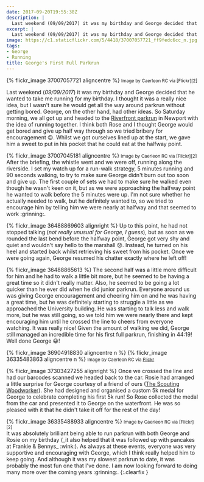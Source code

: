 ```yaml
---
date: 2017-09-20T19:55:38Z
description: |
  Last weekend (09/09/2017) it was my birthday and George decided that he wanted to take me running for my birthday. I thought it was a really nice idea, but I wasn't sure he would get all the way around parkrun without getting bored. George, on the other hand, had other ideas. So Saturday morning, we all got up and headed to the Riverfront parkrun in Newport with the idea of running together. I think both Rose and I thought George would get bored and give up half way through so we tried bribery for encouragement :wink:. Whilst we got ourselves lined up at the start, we gave him a sweet to put in his pocket that he could eat at the halfway point.
excerpt: |
  Last weekend (09/09/2017) it was my birthday and George decided that he wanted to take me running for my birthday. I thought it was a really nice idea, but I wasn't sure he would get all the way around parkrun without getting bored. George, on the other hand, had other ideas. So Saturday morning, we all got up and headed to the Riverfront parkrun in Newport with the idea of running together. I think both Rose and I thought George would get bored and give up half way through so we tried bribery for encouragement :wink:. Whilst we got ourselves lined up at the start, we gave him a sweet to put in his pocket that he could eat at the halfway point.
image: https://c1.staticflickr.com/5/4418/37007057721_ff9fedc6cc_n.jpg
tags:
- George
- Running
title: George's First Full Parkrun
---
```


<div class='alignright'>
{% flickr_image 37007057721 aligncentre %}
<small class='aligncentre' markdown='1'>Image by Caerleon RC via [Flickr][2]</small>
</div>

Last weekend (_09/09/2017_) it was my birthday and George decided that he wanted to take me running for my birthday. I thought it was a really nice idea, but I wasn't sure he would get all the way around parkrun without getting bored. George, on the other hand, had other ideas. So Saturday morning, we all got up and headed to the [Riverfront parkrun][1] in Newport with the idea of running together. I think both Rose and I thought George would get bored and give up half way through so we tried bribery for encouragement :wink:. Whilst we got ourselves lined up at the start, we gave him a sweet to put in his pocket that he could eat at the halfway point. 

<div class='alignleft'>
{% flickr_image 37007045181 aligncentre %}
<small class='aligncentre' markdown='1'>Image by Caerleon RC via [Flickr][2]</small>
</div>
After the briefing, the whistle went and we were off, running along the riverside. I set my watch up for a run-walk strategy, 5 minutes running and 90 seconds walking, to try to make sure George didn't burn out too soon and give up. The first couple of sets we had to make sure he walked even though he wasn't keen on it, but as we were approaching the halfway point he wanted to walk before the 5 minutes were up. I'm not sure whether he actually needed to walk, but he definitely wanted to, so we tried to encourage him by telling him we were nearly at halfway and that seemed to work :grinning:.

{% flickr_image 36488869603 alignright %}
Up to this point, he had not stopped talking (_not really unusual for George, I guess_), but as soon as we rounded the last bend before the halfway point, George got very shy and quiet and wouldn't say hello to the marshall :disappointed:. Instead, he turned on his heel and started back whilst retrieving his sweet from his pocket. Once we were going again, George resumed his chatter exactly where he left off!

{% flickr_image 36488865613 %}
The second half was a little more difficult for him and he had to walk a little bit more, but he seemed to be having a great time so it didn't really matter. Also, he seemed to be going a lot quicker than he ever did when he did junior parkrun. Everyone around us was giving George encouragement and cheering him on and he was having a great time, but he was definitely starting to struggle a little as we approached the University building. He was starting to talk less and walk more, but he was still going, so we told him we were nearly there and kept encouraging him until he crossed the line to cheers from everyone watching. It was really nice! Given the amount of walking we did, George still managed an incredible time for his first full parkrun, finishing in 44:19! Well done George :grinning:!

{% flickr_image 36904918830 aligncentre n %}
{% flickr_image 36335483863 aligncentre n %}
<small class='aligncentre' markdown='1'>Image by Caerleon RC via [Flickr][2]</small>

{% flickr_image 37303427255 alignright %}
Once we crossed the line and had our barcodes scanned we headed back to the car. Rosie had arranged a little surprise for George courtesy of a friend of ours ([The Scouting Woodworker][3]). She had designed and organised a custom 5k medal for George to celebrate completing his first 5k run! So Rose collected the medal from the car and presented it to George on the waterfront. He was so pleased with it that he didn't take it off for the rest of the day!

<div class='alignleft'>
{% flickr_image 36335488933 aligncentre %}
<small class='aligncentre' markdown='1'>Image by Caerleon RC via [Flickr][2]</small>
</div>
It was absolutely brilliant being able to run parkrun with both George and Rosie on my birthday (_it also helped that it was followed up with pancakes at Frankie & Bennys_ :wink:). As always at these events, everyone was very supportive and encouraging with George, which I think really helped him to keep going. And although it was my slowest parkrun to date, it was probably the most fun one that I've done. I am now looking forward to doing many more over the coming years :grinning:.
{:.clearfix }

[1]: https://www.parkrun.org.uk/riverfront/ "Riverfront parkrun \| Riverfront parkrun"
[2]: https://www.flickr.com/photos/149739988@N02/ "Caerleon Running Club \| Flickr"
[3]: https://www.facebook.com/thescoutingwoodworker/ "The Scouting Woodworker - Home"